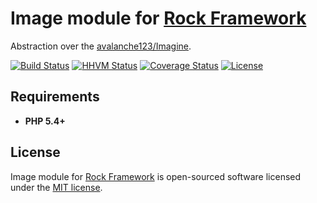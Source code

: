 Image module for [Rock Framework](https://github.com/romeOz/rock)
=================

Abstraction over the [avalanche123/Imagine](https://github.com/avalanche123/Imagine).

[![Build Status](https://travis-ci.org/romeOz/rock-image.svg?branch=master)](https://travis-ci.org/romeOz/rock-image)
[![HHVM Status](http://hhvm.h4cc.de/badge/romeoz/rock-image.svg)](http://hhvm.h4cc.de/package/romeoz/rock-image)
[![Coverage Status](https://coveralls.io/repos/romeOz/rock-image/badge.svg?branch=master)](https://coveralls.io/r/romeOz/rock-image?branch=master)
[![License](https://poser.pugx.org/romeOz/rock-image/license.svg)](https://packagist.org/packages/romeOz/rock-image)

Requirements
-------------------
 * **PHP 5.4+**

License
-------------------

Image module for [Rock Framework](https://github.com/romeOz/rock) is open-sourced software licensed under the [MIT license](http://opensource.org/licenses/MIT).